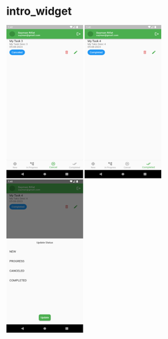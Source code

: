 # intro_widget

<img src="https://github.com/saymanrifat/task_manager_app/blob/main/Screenshot_1691307716.png?raw=true" width="200" height="400" />
<img src="https://github.com/saymanrifat/task_manager_app/blob/main/Screenshot_1691307720.png?raw=true" width="200" height="400" />
<img src="https://github.com/saymanrifat/task_manager_app/blob/main/Screenshot_1691307727.png?raw=true" width="200" height="400" />
